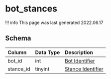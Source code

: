 # bot_stances

!!! info
	This page was last generated 2022.06.17

## Schema

| Column | Data Type | Description |
| :--- | :--- | :--- |
| bot_id | int | [Bot Identifier](bot_data.md) |
| stance_id | tinyint | [Stance Identifier](../../../../server/bots/stance-types) |


